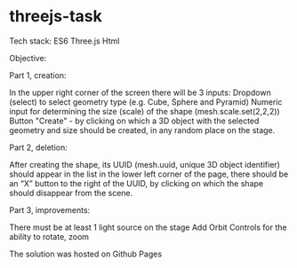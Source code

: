 # threejs-task

Tech stack:
ES6
Three.js
Html

Objective:

Part 1, creation:

In the upper right corner of the screen there will be 3 inputs:
Dropdown (select) to select geometry type (e.g. Cube, Sphere and Pyramid)
Numeric input for determining the size (scale) of the shape (mesh.scale.set(2,2,2))
Button "Create" - by clicking on which a 3D object with the selected geometry and size should be created, in any random place on the stage.

Part 2, deletion:

After creating the shape, its UUID (mesh.uuid, unique 3D object identifier) should appear in the list in the lower left corner of the page, there should be an “X” button to the right of the UUID, by clicking on which the shape should disappear from the scene.

Part 3, improvements:

There must be at least 1 light source on the stage
Add Orbit Controls for the ability to rotate, zoom

The solution was hosted on Github Pages
